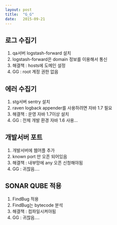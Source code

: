 ```yaml
---
layout: post
title:  "G_G"
date:   2015-09-21
---
```


로그 수집기
------------------
1. qa서버 logstash-forward 설치
2. logstash-forward은 domain 정보를 이용해서 통신
3. 해결책 : hosts에 도메인 설정
4. GG : root 계정 권한 없음

에러 수집기
------------------
1. stg서버 sentry 설치
2. raven logback appender를 사용하려면 자바 1.7 필요
3. 해결책 : 운영 자바 1.7이상 설치
4. GG : 전체 개발 환경 자바 1.6 사용...

개발서버 포트
------------------
1. 개발서버에 웹어플 추가 
2. known port 만 오픈 되어있음
3. 해결책 : 내부망에 any 오픈 신청해야됨
4. GG : 귀찮음....

SONAR QUBE 적용
------------------
1. FindBug 적용
2. FindBug는 bytecode 분석
3. 해결책 : 컴파일시켜야됨
4. GG : 귀찮음....
